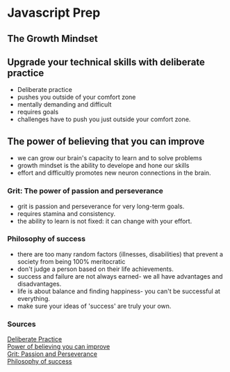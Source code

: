 # Javascript Prep

## The Growth Mindset

## Upgrade your technical skills with deliberate practice

- Deliberate practice
- pushes you outside of your comfort zone
- mentally demanding and difficult
- requires goals
- challenges have to push you just outside your comfort zone.

## The power of believing that you can improve

- we can grow our brain's capacity to learn and to solve problems
- growth mindset is the ability to develope and hone our skills
- effort and difficultly promotes new neuron connections in the brain.

### Grit: The power of passion and perseverance

- grit is passion and perseverance for very long-term goals.
- requires stamina and consistency.
- the ability to learn is not fixed: it can change with your effort.

### Philosophy of success

- there are too many random factors (illnesses, disabilities) that prevent a society from being 100% meritocratic
- don't judge a person based on their life achievements.
- success and failure are not always earned- we all have advantages and disadvantages.
- life is about balance and finding happiness- you can't be successful at everything.
- make sure your ideas of 'success' are truly your own.

### Sources

[Deliberate Practice](https://web.archive.org/web/20160616225417/http://www.happybearsoftware.com/upgrade-your-technical-skills-with-deliberate-practice)  
[Power of believing you can improve](https://www.ted.com/talks/carol_dweck_the_power_of_believing_that_you_can_improve?language=en)  
[Grit: Passion and Perseverance](https://www.ted.com/talks/angela_lee_duckworth_grit_the_power_of_passion_and_perseverance)  
[Philosophy of success](https://www.ted.com/talks/alain_de_botton_a_kinder_gentler_philosophy_of_success)  

